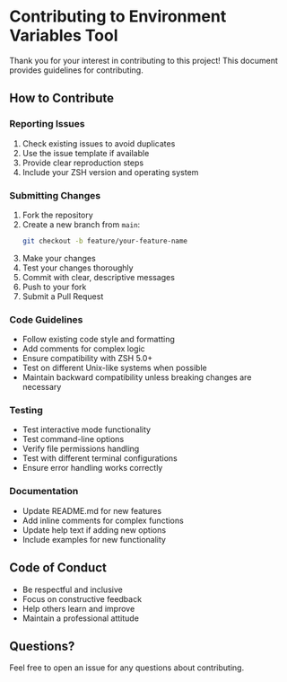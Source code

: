 # Contributing to Environment Variables Tool

Thank you for your interest in contributing to this project! This document provides guidelines for contributing.

## How to Contribute

### Reporting Issues

1. Check existing issues to avoid duplicates
2. Use the issue template if available
3. Provide clear reproduction steps
4. Include your ZSH version and operating system

### Submitting Changes

1. Fork the repository
2. Create a new branch from `main`:
   ```bash
   git checkout -b feature/your-feature-name
   ```
3. Make your changes
4. Test your changes thoroughly
5. Commit with clear, descriptive messages
6. Push to your fork
7. Submit a Pull Request

### Code Guidelines

- Follow existing code style and formatting
- Add comments for complex logic
- Ensure compatibility with ZSH 5.0+
- Test on different Unix-like systems when possible
- Maintain backward compatibility unless breaking changes are necessary

### Testing

- Test interactive mode functionality
- Test command-line options
- Verify file permissions handling
- Test with different terminal configurations
- Ensure error handling works correctly

### Documentation

- Update README.md for new features
- Add inline comments for complex functions
- Update help text if adding new options
- Include examples for new functionality

## Code of Conduct

- Be respectful and inclusive
- Focus on constructive feedback
- Help others learn and improve
- Maintain a professional attitude

## Questions?

Feel free to open an issue for any questions about contributing.